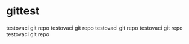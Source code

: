 # gittest
testovaci git repo
testovaci git repo
testovaci git repo
testovaci git repo
testovaci git repo
